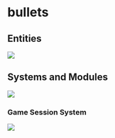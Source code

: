 # bullets
## Entities
[![](https://mermaid.ink/img/pako:eNp9kk1qwzAQha9iZh33AKZ0kQSaQBcmTuhGm0EaO6b6MapEEkLuXtmqnSYW9UK8-Z54oxl8BW4EQQG1NCd-ROuyjx3TWfgO2yzP37JS4oVsRFEPeGW0s0bKhBXlKoQhd6M_lf9cmSJjh7ubiqg62zqKzr6VtDTnNEf-1VjjtZjZ717P2NKHB7gZjnrAh21Em3Iqk-__NFaK6AzyeahH43eEJJ4meHarDk96bD8UqSaPewtDp_CmHHPGrcRNzLayRoVNYu99QM-in73mL3_g_YQFKLIKWxF-umtPGLgjKWJQBCmoRi8dA6Zv4Sp6Z6qL5lA462kBvhPoaN1iY1FBUaP8ptsPcbzaAw?type=png)](https://mermaid.live/edit#pako:eNp9kk1qwzAQha9iZh33AKZ0kQSaQBcmTuhGm0EaO6b6MapEEkLuXtmqnSYW9UK8-Z54oxl8BW4EQQG1NCd-ROuyjx3TWfgO2yzP37JS4oVsRFEPeGW0s0bKhBXlKoQhd6M_lf9cmSJjh7ubiqg62zqKzr6VtDTnNEf-1VjjtZjZ717P2NKHB7gZjnrAh21Em3Iqk-__NFaK6AzyeahH43eEJJ4meHarDk96bD8UqSaPewtDp_CmHHPGrcRNzLayRoVNYu99QM-in73mL3_g_YQFKLIKWxF-umtPGLgjKWJQBCmoRi8dA6Zv4Sp6Z6qL5lA462kBvhPoaN1iY1FBUaP8ptsPcbzaAw)
## Systems and Modules
[![](https://mermaid.ink/img/pako:eNqNlcFuozAQhl8F-dz0AXLYqk3STaVWi8pWuXCZ2gNx19iRMdtFVd99XZyAHcANhwjPfPN7mBk7H4QqhmRJCqHe6R60SR6fc5nY52WzydraYJUsFj-Sn1BhhnXNlXTWXDps5OjwZ5QM9Ymc53ZKC_Y9lgpoUT-BhDJUnXB0ASsljVZC9L4nxRqB8aBx0jMyHX1LjU2yPgm7AF-io14efL3TqnNt0x1nJRo_tQC4T7OQmNljZWumwZcZIXdA_5RaNZJFMWdY2TkAasKizbC_ucD6Am7dSqg4_fX6htT4JZl1e8F3jW2BiW-THTQ3mBmlMcptisJuUTvLjYNCm5MbajUP3UpegUF2dPW4C_Bme2pgppB039acbmTJJfpFOue26RoqO48xraGL42Nzzh4LHEMepJWyevwvui6FJTzHu7kITuro03qOOV9wRKfpY54X830NxhFegrFEzrHsAO8yBuxAiKAt_dp9gfoXTNWwThbXX_dsIwP_dBfdlXw5Osp6jr2OFy2YE0fPtmRILwD9mRh-yRWxd1gFnNn_oo8vS07MHivMydK-MiygESYnufy0KDRGZa2kZGl0g1ekOTB7DNccSg0VWRYgavz8DzOtWws?type=png)](https://mermaid.live/edit#pako:eNqNlcFuozAQhl8F-dz0AXLYqk3STaVWi8pWuXCZ2gNx19iRMdtFVd99XZyAHcANhwjPfPN7mBk7H4QqhmRJCqHe6R60SR6fc5nY52WzydraYJUsFj-Sn1BhhnXNlXTWXDps5OjwZ5QM9Ymc53ZKC_Y9lgpoUT-BhDJUnXB0ASsljVZC9L4nxRqB8aBx0jMyHX1LjU2yPgm7AF-io14efL3TqnNt0x1nJRo_tQC4T7OQmNljZWumwZcZIXdA_5RaNZJFMWdY2TkAasKizbC_ucD6Am7dSqg4_fX6htT4JZl1e8F3jW2BiW-THTQ3mBmlMcptisJuUTvLjYNCm5MbajUP3UpegUF2dPW4C_Bme2pgppB039acbmTJJfpFOue26RoqO48xraGL42Nzzh4LHEMepJWyevwvui6FJTzHu7kITuro03qOOV9wRKfpY54X830NxhFegrFEzrHsAO8yBuxAiKAt_dp9gfoXTNWwThbXX_dsIwP_dBfdlXw5Osp6jr2OFy2YE0fPtmRILwD9mRh-yRWxd1gFnNn_oo8vS07MHivMydK-MiygESYnufy0KDRGZa2kZGl0g1ekOTB7DNccSg0VWRYgavz8DzOtWws)

### Game Session System
[![](https://mermaid.ink/img/pako:eNp9UslqwzAQ_RWhkwNJe_ehPSQ5BBowdkMgdQ_CGjsGWypaWozwv1fWQqqm1AfzNG-ZscYGN5wCznE78K_mSoRCr7uaIftUyp561mVZRKgCKXvOViuveOGEOkEA6MzFQCNbasYca0HKFERLyLJCEwmItzcyNK72xriesSHafwJT84w2mydUDGQCcSSMdCCqSSoYwzhn61tG8YGJyVWiOExxn-Pzj6UxJRA6BQkKmhjo7T8Sna1cuntb0v7_Zqdia8zpgxIFFG05Y9AsyMulrWim0iTrcM5DdSneHg8SXUDwaHiu6_ffMq9KBOmC0ebBCu2te2C_H3kU1posOzDnIC4jcDtNFu_ry5h3CgcjH-jgisP99b6d8BqPIEbSU_vrmqVSY3WFEWqcW0ihJXpQNa7ZbKVEK15NrMG5EhrWWLv73vWkE2TEeUsGCfM3O__31Q?type=png)](https://mermaid.live/edit#pako:eNp9UslqwzAQ_RWhkwNJe_ehPSQ5BBowdkMgdQ_CGjsGWypaWozwv1fWQqqm1AfzNG-ZscYGN5wCznE78K_mSoRCr7uaIftUyp561mVZRKgCKXvOViuveOGEOkEA6MzFQCNbasYca0HKFERLyLJCEwmItzcyNK72xriesSHafwJT84w2mydUDGQCcSSMdCCqSSoYwzhn61tG8YGJyVWiOExxn-Pzj6UxJRA6BQkKmhjo7T8Sna1cuntb0v7_Zqdia8zpgxIFFG05Y9AsyMulrWim0iTrcM5DdSneHg8SXUDwaHiu6_ffMq9KBOmC0ebBCu2te2C_H3kU1posOzDnIC4jcDtNFu_ry5h3CgcjH-jgisP99b6d8BqPIEbSU_vrmqVSY3WFEWqcW0ihJXpQNa7ZbKVEK15NrMG5EhrWWLv73vWkE2TEeUsGCfM3O__31Q)
